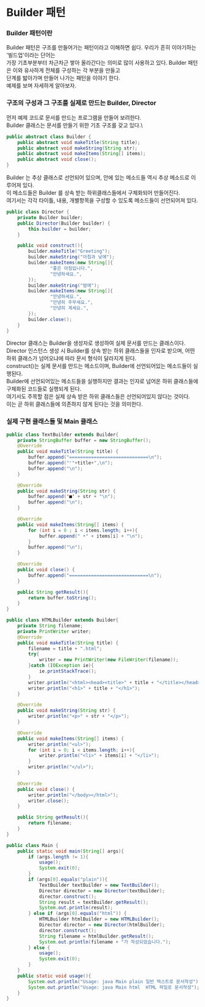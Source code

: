 # Builder 패턴

### Builder 패턴이란
Builder 패턴은 구조를 만들어가는 패턴이라고 이해하면 쉽다. 우리가 흔히 이야기하는 '빌드업'이라는 단어는\
가장 기초부분부터 차근차근 쌓아 올라간다는 의미로 많이 사용하고 있다. Builder 패턴은 이와 유사하게 전체를 구성하는 각 부분을 만들고\
단계를 밟아가며 만들어 나가는 패턴을 이야기 한다.\
예제를 보며 자세하게 알아보자.

### 구조의 구성과 그 구조를 실제로 만드는 Builder, Director
먼저 예제 코드로 문서를 만드는 프로그램을 만들어 보려한다.\
Builder 클래스는 문서를 만들기 위한 기초 구조를 갖고 있다.\
```java
public abstract class Builder {
    public abstract void makeTitle(String title);
    public abstract void makeString(String str);
    public abstract void makeItems(String[] items);
    public abstract void close();
}
```
Builder 는 추상 클래스로 선언되어 있으며, 안에 있는 메소드들 역시 추상 메소드로 이루어져 있다.\
이 메소드들은 Builder 를 상속 받는 하위클래스들에서 구체화되어 만들어진다.\
여기서는 각각 타이틀, 내용, 개별항목을 구성할 수 있도록 메소드들이 선언되어져 있다.

```java
public class Director {
    private Builder builder;
    public Director(Builder builder) {
        this.builder = builder;
    }

    public void construct(){
        builder.makeTitle("Greeting");
        builder.makeString("아침과 낮에");
        builder.makeItems(new String[]{
                "좋은 아침입니다.",
                "안녕하세요.",
        });
        builder.makeString("밤에");
        builder.makeItems(new String[]{
                "안녕하세요.",
                "안녕히 주무세요.",
                "안녕히 계세요.",
        });
        builder.close();
    }
}
```
Director 클래스는 Builder을 생성자로 생성하여 실제 문서를 만드는 클래스이다.\
Director 인스턴스 생성 시 Builder를 상속 받는 하위 클래스들을 인자로 받으며, 어떤 하위 클래스가 넘어오냐에 따라 문서 형식이 달라지게 된다.\
construct()는 실제 문서를 만드는 메소드이며, Builder에 선언되어있는 메소드들이 실행된다.\
Builder에 선언되어있는 메소드들을 실행하지만 결과는 인자로 넘어온 하위 클래스들에 구체화된 코드들로 실행되게 된다.\
여기서도 주목할 점은 실제 상속 받은 하위 클래스들은 선언되어있지 않다는 것이다.\
이는 곧 하위 클래스들에 의존하지 않게 된다는 것을 의미한다.


### 실제 구현 클래스들 및 Main 클래스
```java
public class TextBuilder extends Builder{
    private StringBuffer buffer = new StringBuffer();
    @Override
    public void makeTitle(String title) {
        buffer.append("=============================\n");
        buffer.append("⌜"+title+"⌟\n");
        buffer.append("\n");
    }

    @Override
    public void makeString(String str) {
        buffer.append('■' + str + "\n");
        buffer.append("\n");
    }

    @Override
    public void makeItems(String[] items) {
        for (int i = 0 ; i < items.length; i++){
            buffer.append(" •" + items[i] + "\n");
        }
        buffer.append("\n");
    }

    @Override
    public void close() {
        buffer.append("=============================\n");
    }

    public String getResult(){
        return buffer.toString();
    }
}
```

```java
public class HTMLBuilder extends Builder{
    private String filename;
    private PrintWriter writer;
    @Override
    public void makeTitle(String title) {
        filename = title + ".html";
        try{
            writer = new PrintWriter(new FileWriter(filename));
        }catch (IOException ie){
            ie.printStackTrace();
        }
        writer.println("<html><head><title>" + title + "</title></head>                     </body>");
        writer.println("<h1>" + title + "</h1>");
    }

    @Override
    public void makeString(String str) {
        writer.println("<p>" + str + "</p>");
    }

    @Override
    public void makeItems(String[] items) {
        writer.println("<ul>");
        for (int i = 0; i < items.length; i++){
            writer.println("<li>" + items[i] + "</li>");
        }
        writer.println("</ul>");
    }

    @Override
    public void close() {
        writer.println("</body></html>");
        writer.close();
    }

    public String getResult(){
        return filename;
    }
}
```



```java
public class Main {
    public static void main(String[] args){
        if (args.length != 1){
            usage();
            System.exit(0);
        }
        if (args[0].equals("plain")){
            TextBuilder textBuilder = new TextBuilder();
            Director director = new Director(textBuilder);
            director.construct();
            String result = textBuilder.getResult();
            System.out.println(result);
        } else if (args[0].equals("html")) {
            HTMLBuilder htmlBuilder = new HTMLBuilder();
            Director director = new Director(htmlBuilder);
            director.construct();
            String filename = htmlBuilder.getResult();
            System.out.println(filename + "가 작성되었습니다.");
        } else {
            usage();
            System.exit(0);
        }
    }
    public static void usage(){
        System.out.println("Usage: java Main plain 일반 텍스트로 문서작성");
        System.out.println("Usage: java Main html  HTML 파일로 문서작성");
    }
}
```